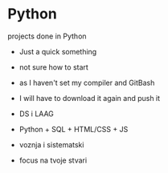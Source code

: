 # Python
projects done in Python


- Just a quick something
- not sure how to start
- as I haven't set my compiler and GitBash
- I will have to download it again and push it


- DS i LAAG
- Python + SQL + HTML/CSS + JS
- voznja i sistematski
- focus na tvoje stvari

